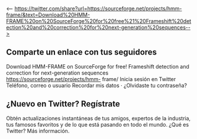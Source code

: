 <-- https://twitter.com/share?url=https://sourceforge.net/projects/hmm-frame/&text=Download%20HMM-FRAME%20on%20SourceForge%20for%20free%21%20Frameshift%20detection%20and%20correction%20for%20next-generation%20sequences-->

##  Comparte un enlace con tus seguidores
Download HMM-FRAME on SourceForge for free! Frameshift detection and correction for next-generation sequences https://sourceforge.net/projects/hmm- frame/
Inicia sesión en Twitter
Teléfono, correo o usuario
Recordar mis datos · ¿Olvidaste tu contraseña?
##  ¿Nuevo en Twitter? Regístrate
Obtén actualizaciones instantáneas de tus amigos, expertos de la industria, tus famosos favoritos y de lo que está pasando en todo el mundo.
¿Qué es Twitter? Más información.